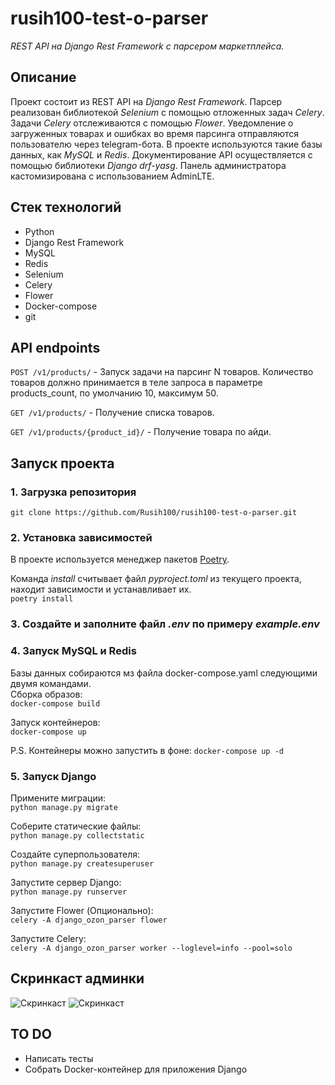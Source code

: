 # rusih100-test-o-parser   
_REST API на Django Rest Framework с парсером маркетплейса._

## Описание   
Проект состоит из REST API на _Django Rest Framework_. Парсер реализован библиотекой _Selenium_ с помощью отложенных задач _Celery_. Задачи _Celery_ отслеживаются с помощью _Flower_.  Уведомление о загруженных товарах и ошибках во время парсинга отправляются пользователю через telegram-бота. В проекте используются такие базы данных, как _MySQL_ и _Redis_. Документирование API осуществляется с помощью библиотеки _Django drf-yasg_. Панель администратора  кастомизирована с использованием AdminLTE. 

## Стек технологий
- Python
- Django Rest Framework
- MySQL
- Redis
- Selenium
- Celery
- Flower
- Docker-compose
- git

## API endpoints
`POST /v1/products/` - Запуск задачи на парсинг N товаров. Количество товаров должно принимается в теле запроса в параметре products_count, по умолчанию 10, максимум 50.   
   
`GET /v1/products/` - Получение списка товаров.   
   
`GET /v1/products/{product_id}/` - Получение товара по айди.

## Запуск проекта

### 1. Загрузка репозитория
```git clone https://github.com/Rusih100/rusih100-test-o-parser.git```

### 2. Установка зависимостей
В проекте используется менеджер пакетов [Poetry](https://python-poetry.org/docs/).   

Команда _install_ считывает файл _pyproject.toml_ из текущего проекта, находит зависимости и устанавливает их.    
```poetry install```

### 3. Создайте и заполните файл _.env_ по примеру _example.env_

### 4. Запуск MySQL и Redis
Базы данных собираются мз файла docker-compose.yaml следующими двумя командами.   
Сборка образов:  
```docker-compose build```  
    
Запуск контейнеров:   
```docker-compose up```    
   
P.S. Контейнеры можно запустить в фоне:
```docker-compose up -d```   

### 5. Запуск Django  
Примените миграции:  
```python manage.py migrate```  
   
Соберите статические файлы:   
```python manage.py collectstatic```  
    
Создайте суперпользователя:   
```python manage.py createsuperuser```  
   
Запустите сервер Django:    
```python manage.py runserver```  
   
Запустите Flower (Опционально):    
```celery -A django_ozon_parser flower```   

Запустите Celery:  
```celery -A django_ozon_parser worker --loglevel=info --pool=solo```   

## Скринкаст админки
![Скринкаст](https://raw.githubusercontent.com/Rusih100/rusih100-test-o-parser/master/screencast_1.png?token=GHSAT0AAAAAACAJAY3FECVUWZHOD36HONZ4ZGLVWJA)
![Скринкаст](https://raw.githubusercontent.com/Rusih100/rusih100-test-o-parser/master/screencast_2.png?token=GHSAT0AAAAAACAJAY3EW4NM35ANUCPU5TRIZGLVXFA)

## TO DO
- Написать тесты
- Собрать Docker-контейнер для приложения Django
